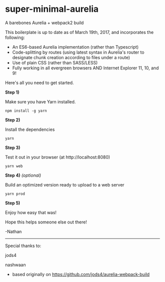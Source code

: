 # super-minimal-aurelia
A barebones Aurelia + webpack2 build

This boilerplate is up to date as of March 19th, 2017, and incorporates the following:

* An ES6-based Aurelia implementation (rather than Typescript)
* Code-splitting by routes (using latest syntax in Aurelia's router to designate chunk creation according to files under a route)
* Use of plain CSS (rather than SASS/LESS)
* Fully working in all evergreen browsers AND Internet Explorer 11, 10, and 9!

Here's all you need to get started. 

**Step 1)** 

Make sure you have Yarn installed.

`npm install -g yarn`

**Step 2)** 

Install the dependencies

`yarn`

**Step 3)** 

Test it out in your browser (at http://localhost:8080)

`yarn web`

**Step 4)** _(optional)_

Build an optimized version ready to upload to a web server

`yarn prod`

**Step 5)**

Enjoy how easy that was!

Hope this helps someone else out there!

-Nathan

--------------------------------------------------------------------

Special thanks to:

jods4

nashwaan

- based originally on https://github.com/jods4/aurelia-webpack-build
